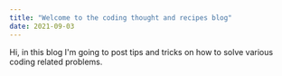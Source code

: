 ```yaml
---
title: "Welcome to the coding thought and recipes blog"
date: 2021-09-03
---
```

Hi, in this blog I'm going to post tips and tricks on how to solve various coding related problems. 
